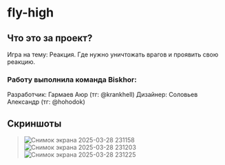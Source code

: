# fly-high
## Что это за проект?
Игра на тему: Реакция. Где нужно уничтожать врагов и проявить свою реакцию.
### Работу выполнила команда Biskhor:
Разработчик: Гармаев Аюр (тг: @krankhell)
Дизайнер: Соловьев Александр (тг: @hohodok)
## Скриншоты
> ![Снимок экрана 2025-03-28 231158](https://github.com/user-attachments/assets/3cf8f778-0dfc-4ad6-ae37-992f3d51d5f9)
> ![Снимок экрана 2025-03-28 231203](https://github.com/user-attachments/assets/6656f994-a19a-4389-9098-bacd432c9b5a)
> ![Снимок экрана 2025-03-28 231225](https://github.com/user-attachments/assets/091331a1-208f-4b3b-b631-8542cb95801e)
